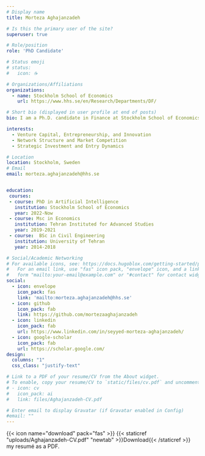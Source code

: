 ```yaml
---
# Display name
title: Morteza Aghajanzadeh

# Is this the primary user of the site?
superuser: true

# Role/position
role: 'PhD Candidate'

# Status emoji
# status:
#   icon: ☕️

# Organizations/Affiliations
organizations:
  - name: Stockholm School of Economics
    url: https://www.hhs.se/en/Research/Departments/DF/

# Short bio (displayed in user profile at end of posts)
bio: I am a Ph.D. candidate in Finance at Stockholm School of Economics, and my research examines how venture capital networks influence innovation, market entry, and competitive dynamics through both theoretical modeling and empirical analysis.

interests:
  - Venture Capital, Entrepreneurship, and Innovation
  - Network Structure and Market Competition
  - Strategic Investment and Entry Dynamics

# Location
location: Stockholm, Sweden
# Email
email: morteza.aghajanzadeh@hhs.se


education:
 courses:
 - course: PhD in Artificial Intelligence
   institution: Stockholm School of Economics
   year: 2022-Now
 - course: Msc in Economics
   institution: Tehran Instituted for Advanced Studies
   year: 2019-2021
 - course:  BSc in Civil Engineering
   institution: University of Tehran
   year: 2014-2018

# Social/Academic Networking
# For available icons, see: https://docs.hugoblox.com/getting-started/page-builder/#icons
#   For an email link, use "fas" icon pack, "envelope" icon, and a link in the
#   form "mailto:your-email@example.com" or "#contact" for contact widget.
social:
  - icon: envelope
    icon_pack: fas
    link: 'mailto:morteza.aghajanzadeh@hhs.se' 
  - icon: github
    icon_pack: fab
    link: https://github.com/mortezaaghajanzadeh
  - icon: linkedin
    icon_pack: fab
    url: https://www.linkedin.com/in/seyyed-morteza-aghajanzadeh/
  - icon: google-scholar
    icon_pack: fab
    url: https://scholar.google.com/
design:
  columns: "1"
  css_class: "justify-text"   

# Link to a PDF of your resume/CV from the About widget.
# To enable, copy your resume/CV to `static/files/cv.pdf` and uncomment the lines below.
# - icon: cv
#   icon_pack: ai
#   link: files/Aghajanzadeh-CV.pdf

# Enter email to display Gravatar (if Gravatar enabled in Config)
#email: ""
---
```


<!-- I am a Ph.D. candidate in the Department of Finance at Stockholm School of Economics, where my research focuses on entrepreneurship and finance. I study how venture capital activities shape innovation and market dynamics, combining theoretical modeling with empirical analysis. In particular, my work examines how the structure of venture capital networks and investment decisions influences entry, competition, and the allocation of innovative activity across markets. -->

{{< icon name="download" pack="fas" >}} {{< staticref "uploads/Aghajanzadeh-CV.pdf" "newtab" >}}Download{{< /staticref >}} my resumé as a PDF.
